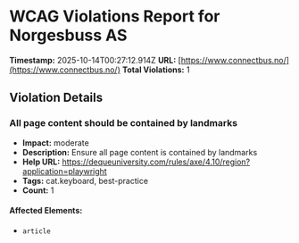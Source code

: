 # WCAG Violations Report for Norgesbuss AS

**Timestamp:** 2025-10-14T00:27:12.914Z
**URL:** [https://www.connectbus.no/](https://www.connectbus.no/)
**Total Violations:** 1

## Violation Details

### All page content should be contained by landmarks

- **Impact:** moderate
- **Description:** Ensure all page content is contained by landmarks
- **Help URL:** https://dequeuniversity.com/rules/axe/4.10/region?application=playwright
- **Tags:** cat.keyboard, best-practice
- **Count:** 1

#### Affected Elements:

- `article`
